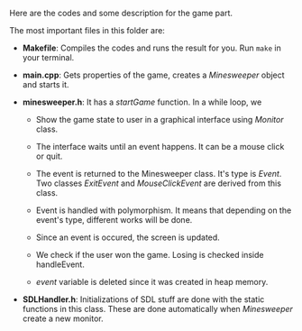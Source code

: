 Here are the codes and some description for the game part.

The most important files in this folder are: 

-   **Makefile**: Compiles the codes and runs the result for you. Run `make` in your terminal.

-   **main.cpp**: Gets properties of the game, creates a *Minesweeper* object and starts it. 

-	**minesweeper.h**: It has a *startGame* function. In a while loop, we

	-	Show the game state to user in a graphical interface using *Monitor* class.

	-	The interface waits until an event happens. It can be a mouse click or quit. 

	-	The event is returned to the Minesweeper class. It's type is *Event*. Two classes *ExitEvent* and *MouseClickEvent* are derived from this class. 

	-	Event is handled with polymorphism. It means that depending on the event's type, different works will be done. 

	-	Since an event is occured, the screen is updated.

	-	We check if the user won the game. Losing is checked inside handleEvent. 

	-	*event* variable is deleted since it was created in heap memory.

-	**SDLHandler.h**: Initializations of SDL stuff are done with the static functions in this class. These are done automatically when *Minesweeper* create a new monitor. 
